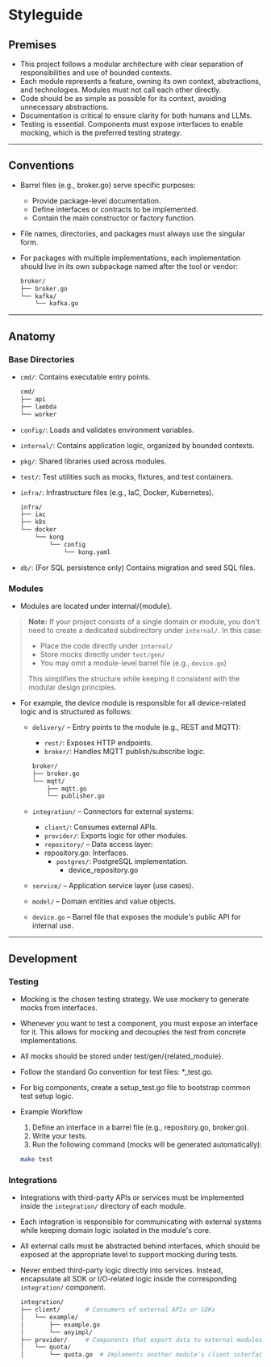 # Styleguide

## Premises

- This project follows a modular architecture with clear separation of responsibilities and use of bounded contexts.
- Each module represents a feature, owning its own context, abstractions, and technologies. Modules must not call each other directly.
- Code should be as simple as possible for its context, avoiding unnecessary abstractions.
- Documentation is critical to ensure clarity for both humans and LLMs.
- Testing is essential. Components must expose interfaces to enable mocking, which is the preferred testing strategy.

---

## Conventions

- Barrel files (e.g., broker.go) serve specific purposes:
  - Provide package-level documentation.
  - Define interfaces or contracts to be implemented.
  - Contain the main constructor or factory function.
- File names, directories, and packages must always use the singular form.
- For packages with multiple implementations, each implementation should live in its own subpackage named after the tool or vendor:

  ```bash
  broker/
  ├── broker.go
  └── kafka/
      └── kafka.go
  ```

---

## Anatomy

### Base Directories

- `cmd/`: Contains executable entry points.

  ```bash
  cmd/
  ├── api
  ├── lambda
  └── worker
  ```

- `config/`: Loads and validates environment variables.
- `internal/`: Contains application logic, organized by bounded contexts.
- `pkg/`: Shared libraries used across modules.
- `test/`: Test utilities such as mocks, fixtures, and test containers.
- `infra/`: Infrastructure files (e.g., IaC, Docker, Kubernetes).

  ```bash
  infra/
  ├── iac
  ├── k8s
  └── docker
      └── kong
          └── config
              └── kong.yaml
  ```

- `db/`: (For SQL persistence only) Contains migration and seed SQL files.

### Modules

- Modules are located under internal/{module}.

> **Note:** If your project consists of a single domain or module, you don't need to create a dedicated subdirectory under `internal/`. In this case:
> - Place the code directly under `internal/`
> - Store mocks directly under `test/gen/`
> - You may omit a module-level barrel file (e.g., `device.go`)
>
> This simplifies the structure while keeping it consistent with the modular design principles.

- For example, the device module is responsible for all device-related logic and is structured as follows:
  - `delivery/` – Entry points to the module (e.g., REST and MQTT):
    - `rest/`: Exposes HTTP endpoints.
    - `broker/`: Handles MQTT publish/subscribe logic.

    ```bash
    broker/
    ├── broker.go
    └── mqtt/
        ├── mqtt.go
        └── publisher.go
    ```

  - `integration/` – Connectors for external systems:
    - `client/`: Consumes external APIs.
    - `provider/`: Exports logic for other modules.
    - `repository/` – Data access layer:
    - repository.go: Interfaces.
      - `postgres/`: PostgreSQL implementation.
        - device_repository.go
  - `service/` – Application service layer (use cases).
  - `model/` – Domain entities and value objects.
  - `device.go` – Barrel file that exposes the module's public API for internal use.

---

## Development

### Testing

- Mocking is the chosen testing strategy. We use mockery to generate mocks from interfaces.
- Whenever you want to test a component, you must expose an interface for it. This allows for mocking and decouples the test from concrete implementations.
- All mocks should be stored under test/gen/{related_module}.
- Follow the standard Go convention for test files: *_test.go.
- For big components, create a setup_test.go file to bootstrap common test setup logic.
- Example Workflow
  1.  Define an interface in a barrel file (e.g., repository.go, broker.go).
  2. Write your tests.
  3. Run the following command (mocks will be generated automatically):

    ```bash
    make test

### Integrations

- Integrations with third-party APIs or services must be implemented inside the `integration/` directory of each module.
- Each integration is responsible for communicating with external systems while keeping domain logic isolated in the module's core.
- All external calls must be abstracted behind interfaces, which should be exposed at the appropriate level to support mocking during tests.
- Never embed third-party logic directly into services. Instead, encapsulate all SDK or I/O-related logic inside the corresponding `integration/` component.

  ```bash
  integration/
  ├── client/       # Consumers of external APIs or SDKs
  │   └── example/
  │       ├── example.go
  │       └── anyimpl/
  ├── provider/     # Components that export data to external modules
  │   └── quota/
  │       └── quota.go  # Implements another module's client interface
  ```
